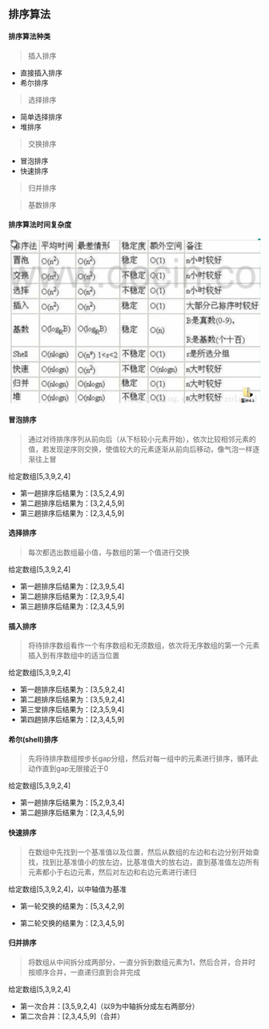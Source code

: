 ## 排序算法

#### 排序算法种类

> 插入排序

- 直接插入排序
- 希尔排序

> 选择排序

- 简单选择排序
- 堆排序

> 交换排序

- 冒泡排序
- 快速排序

> 归并排序

> 基数排序

#### 排序算法时间复杂度

![排序算法时间复杂度表](./sortTable.png)

#### 冒泡排序

> 通过对待排序序列从前向后（从下标较小元素开始），依次比较相邻元素的值，若发现逆序则交换，使值较大的元素逐渐从前向后移动，像气泡一样逐渐往上冒

给定数组[5,3,9,2,4]

- 第一趟排序后结果为：[3,5,2,4,9]
- 第二趟排序后结果为：[3,2,4,5,9]
- 第三趟排序后结果为：[2,3,4,5,9]

#### 选择排序

> 每次都选出数组最小值，与数组的第一个值进行交换

给定数组[5,3,9,2,4]

- 第一趟排序后结果为：[2,3,9,5,4]
- 第二趟排序后结果为：[2,3,9,5,4]
- 第三趟排序后结果为：[2,3,4,5,9]

#### 插入排序

> 将待排序数组看作一个有序数组和无须数组，依次将无序数组的第一个元素插入到有序数组中的适当位置

给定数组[5,3,9,2,4]

- 第一趟排序后结果为：[3,5,9,2,4]
- 第二趟排序后结果为：[3,5,9,2,4]
- 第三堂排序后结果为：[2,3,5,9,4]
- 第四趟排序后结果为：[2,3,4,5,9]

#### 希尔(shell)排序

> 先将待排序数组按步长gap分组，然后对每一组中的元素进行排序，循环此动作直到gap无限接近于0

给定数组[5,3,9,2,4]

- 第一趟排序后结果为：[5,2,9,3,4]
- 第二趟排序后结果为：[2,3,4,5,9]

#### 快速排序

> 在数组中先找到一个基准值以及位置，然后从数组的左边和右边分别开始查找，找到比基准值小的放左边，比基准值大的放右边，直到基准值左边所有元素都小于右边元素，然后对左边和右边元素进行递归

给定数组[5,3,9,2,4]，以中轴值为基准

- 第一轮交换的结果为：[5,3,4,2,9]

- 第二轮交换的结果为：[2,3,4,5,9]

#### 归并排序

> 将数组从中间拆分成两部分，一直分拆到数组元素为1，然后合并，合并时按顺序合并，一直递归直到合并完成

给定数组[5,3,9,2,4]

- 第一次合并：[3,5,9,2,4]（以9为中轴拆分成左右两部分）
- 第二次合并：[2,3,4,5,9]（合并）